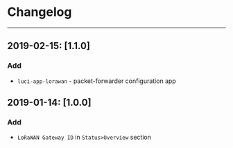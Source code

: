 # Changelog

---

## 2019-02-15: [1.1.0]

### Add

* `luci-app-lorawan` - packet-forwarder configuration app


## 2019-01-14: [1.0.0]

### Add

* `LoRaWAN Gateway ID` in `Status>Overview` section
